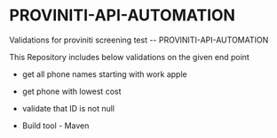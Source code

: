 # PROVINITI-API-AUTOMATION
Validations for proviniti screening test -- PROVINITI-API-AUTOMATION

This Repository includes below  validations on the given end point

- get all phone names  starting with work apple
- get phone with lowest cost
- validate that ID is not null

- Build tool - Maven
